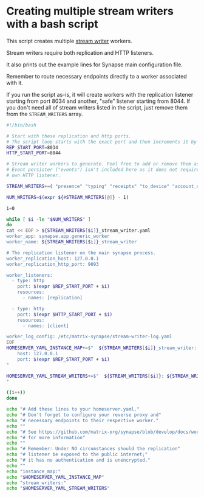 # Creating multiple stream writers with a bash script

This script creates multiple [stream writer](https://github.com/matrix-org/synapse/blob/develop/docs/workers.md#stream-writers) workers.

Stream writers require both replication and HTTP listeners.

It also prints out the example lines for Synapse main configuration file.

Remember to route necessary endpoints directly to a worker associated with it.

If you run the script as-is, it will create workers with the replication listener starting from port 8034 and another, "safe" listener starting from 8044. If you don't need all of stream writers listed in the script, just remove them from the ```STREAM_WRITERS``` array.

```sh
#!/bin/bash

# Start with these replication and http ports.
# The script loop starts with the exact port and then increments it by one.
REP_START_PORT=8034
HTTP_START_PORT=8044

# Stream writer workers to generate. Feel free to add or remove them as you wish.
# Event persister ("events") isn't included here as it does not require its
# own HTTP listener.

STREAM_WRITERS+=( "presence" "typing" "receipts" "to_device" "account_data" )

NUM_WRITERS=$(expr ${#STREAM_WRITERS[@]} - 1)

i=0

while [ $i -le "$NUM_WRITERS" ]
do
cat << EOF > ${STREAM_WRITERS[$i]}_stream_writer.yaml
worker_app: synapse.app.generic_worker
worker_name: ${STREAM_WRITERS[$i]}_stream_writer

# The replication listener on the main synapse process.
worker_replication_host: 127.0.0.1
worker_replication_http_port: 9093

worker_listeners:
  - type: http
    port: $(expr $REP_START_PORT + $i)
    resources:
      - names: [replication]

  - type: http
    port: $(expr $HTTP_START_PORT + $i)
    resources:
      - names: [client]

worker_log_config: /etc/matrix-synapse/stream-writer-log.yaml
EOF
HOMESERVER_YAML_INSTANCE_MAP+=$"  ${STREAM_WRITERS[$i]}_stream_writer:
    host: 127.0.0.1
    port: $(expr $REP_START_PORT + $i)
"

HOMESERVER_YAML_STREAM_WRITERS+=$"  ${STREAM_WRITERS[$i]}: ${STREAM_WRITERS[$i]}_stream_writer
"

((i++))
done

echo "# Add these lines to your homeserver.yaml."
echo "# Don't forget to configure your reverse proxy and"
echo "# necessary endpoints to their respective worker."
echo ""
echo "# See https://github.com/matrix-org/synapse/blob/develop/docs/workers.md"
echo "# for more information"
echo ""
echo "# Remember: Under NO circumstances should the replication"
echo "# listener be exposed to the public internet;"
echo "# it has no authentication and is unencrypted."
echo ""
echo "instance_map:"
echo "$HOMESERVER_YAML_INSTANCE_MAP"
echo "stream_writers:"
echo "$HOMESERVER_YAML_STREAM_WRITERS"
```
